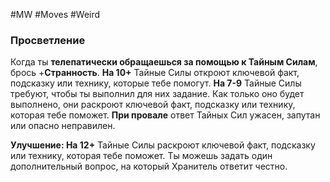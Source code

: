 #MW #Moves #Weird 

### Просветление

Когда ты **телепатически обращаешься за помощью к Тайным Силам**, брось +**Странность**.
**На 10+** Тайные Силы откроют ключевой факт, подсказку или технику, которые тебе помогут. 
**На 7-9** Тайные Силы требуют, чтобы ты выполнил для них задание. Как только оно будет выполнено, они раскроют ключевой факт, подсказку или технику, которая тебе поможет. 
**При провале** ответ Тайных Сил ужасен, запутан или опасно неправилен. 

**Улучшение: На 12+** Тайные Силы раскроют ключевой факт, подсказку или технику, которая тебе поможет. Ты можешь задать один дополнительный вопрос, на который Хранитель ответит честно.